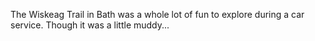 <html><body><p>The Wiskeag Trail in Bath was a whole lot of fun to explore during a car service. Though it was a little muddy...



<a href="http://alexkerney.com/wp-content/uploads/2012/05/Photo-May-11-12-56-03.jpg"><img class="alignnone size-large wp-image-1219 [ftmt_id] nofotomoto" title="Photo May 11, 12 56 03" src="http://alexkerney.com/wp-content/uploads/2012/05/Photo-May-11-12-56-03-840x1120.jpg" alt=""></a>



<a href="http://alexkerney.com/wp-content/uploads/2012/05/Photo-May-11-13-02-42.jpg"><img class="alignnone size-large wp-image-1220 [ftmt_id] nofotomoto" title="Photo May 11, 13 02 42" src="http://alexkerney.com/wp-content/uploads/2012/05/Photo-May-11-13-02-42-840x630.jpg" alt=""></a>



<a href="http://alexkerney.com/wp-content/uploads/2012/05/Photo-May-11-13-28-28.jpg"><img class="alignnone size-large wp-image-1221 [ftmt_id] nofotomoto" title="Photo May 11, 13 28 28" src="http://alexkerney.com/wp-content/uploads/2012/05/Photo-May-11-13-28-28-840x1120.jpg" alt=""></a>



<a href="http://alexkerney.com/wp-content/uploads/2012/05/Photo-May-11-13-31-10.jpg"><img class="alignnone size-large wp-image-1222 [ftmt_id] nofotomoto" title="Photo May 11, 13 31 10" src="http://alexkerney.com/wp-content/uploads/2012/05/Photo-May-11-13-31-10-840x1120.jpg" alt=""></a>



<a href="http://alexkerney.com/wp-content/uploads/2012/05/Photo-May-11-13-38-26.jpg"><img class="alignnone size-large wp-image-1223 [ftmt_id] nofotomoto" title="Photo May 11, 13 38 26" src="http://alexkerney.com/wp-content/uploads/2012/05/Photo-May-11-13-38-26-840x1120.jpg" alt=""></a></p></body></html>